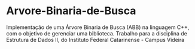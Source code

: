 # Arvore-Binaria-de-Busca
Implementação de uma Árvore Binaria de Busca (ABB) na linguagem C++, com o objetivo de gerenciar uma biblioteca. Trabalho para a disciplina de Estrutura de Dados II, do Instituto Federal Catarinense - Campus Videira
